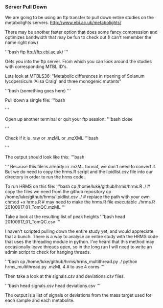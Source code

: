 ### Server Pull Down

We are going to be using an ftp transfer to pull down entire studies on the metabolights servers. http://www.ebi.ac.uk/metabolights/

There may be another faster option that does some fancy compression and optimizes bandwidth that may be fun to check out (I can't remember the name right now)

'''bash
ftp ftp://ftp.ebi.ac.uk/
'''

Gets you into the ftp server. From which you can look around the studies with corresponding MTBL ID's.

Lets look at MTBLS36: "Metabolic differences in ripening of Solanum lycopersicum 'Alisa Craig' and three monogenic mutants"

'''bash
(something goes here)
'''

Pull down a single file:
'''bash

'''

Open up another terminal or quit your ftp session:
'''bash
close

'''

Check if it is .raw or .mzML or .mzXML
'''bash

'''

The output should look like this:
'''bash

'''
Because this file is already in .mzML format, we don't need to convert it. But we do need to copy the hrms.R script and the lipidlist.csv file into our directory in order to run the hrms code.
 
To run HRMS on this file:
'''bash
cp /home/luke/github/hrms/hrms.R ./ # copy the files we need from the github repository
cp /home/luke/github/hrms/lipidlist.csv ./ # replace the path with your own
chmod +x hrms.R # may need to make the hrms.R file executable
./hrms.R 20100917_01_TomQC.mzML
'''

Take a look at the resulting list of peak heights
'''bash
head 20100917_01_TomQC.csv
'''

I haven't scripted pulling down the entire study yet, and would appreciate that a bunch. There is a way to analyse an entire study with the HRMS code that uses the threading module in python. I've heard that this method may occasionally leave threads open, so in the long run I will need to write an admin script to check for hanging threads.

'''bash
cp /home/luke/github/hrms/hrms_multithread.py ./
python hrms_multithread.py .mzML 4 # to use 4 cores
'''

Then take a look at the signals.csv and deviations.csv files.

'''bash
head signals.csv
head deviations.csv
'''

The output is a list of signals or deviations from the mass target used for each sample and each metabolite.

